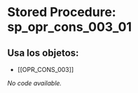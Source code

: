 # Stored Procedure: sp_opr_cons_003_01

## Usa los objetos:
- [[OPR_CONS_003]]

*No code available.*

